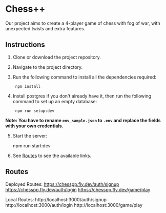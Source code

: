 # Chess++

Our project aims to create a 4-player game of chess with fog of war, with unexpected twists and extra features.

## Instructions

1. Clone or download the project repository.
2. Navigate to the project directory.
3. Run the following command to install all the dependencies required:

        npm install

4. Install postgres if you don't already have it, then run the following command to set up an empty database:

        npm run setup:dev

**Note: You have to rename `env_sample.json` to `.env` and replace the fields with your own credentials.**

5. Start the server:

	npm run start:dev

6. See [Routes](#Routes) to see the available links.


## Routes

Deployed Routes:
https://chesspp.fly.dev/auth/signup
https://chesspp.fly.dev/auth/login
https://chesspp.fly.dev/game/play

Local Routes:
http://localhost:3000/auth/signup
http://localhost:3000/auth/login
http://localhost:3000/game/play

